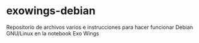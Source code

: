 # exowings-debian
Repositorio de archivos varios e instrucciones para hacer funcionar Debian GNU/Linux en la notebook Exo Wings
